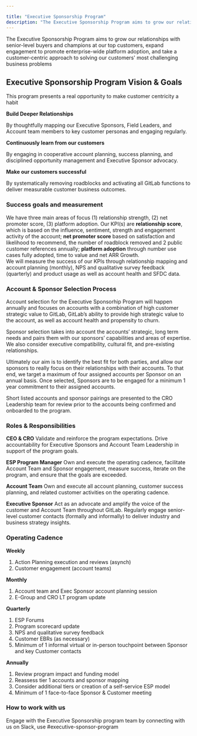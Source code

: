 ```yaml
---

title: "Executive Sponsorship Program"
description: "The Executive Sponsorship Program aims to grow our relationships with senior-level buyers and champions at our top customers, expand engagement to promote enterprise-wide platform adoption, and take a customer-centric approach to solving our customers' most challenging business problems."
---
```

The Executive Sponsorship Program aims to grow our relationships with senior-level buyers and champions at our top customers, expand engagement to promote enterprise-wide platform adoption, and take a customer-centric approach to solving our customers' most challenging business problems

## Executive Sponsorship Program Vision & Goals

This program presents a real opportunity to make customer centricity a habit

**Build Deeper Relationships**

By thoughtfully mapping our Executive Sponsors, Field Leaders, and Account team members to key customer personas and engaging regularly.

**Continuously learn from our customers**

By engaging in cooperative account planning, success planning, and disciplined opportunity management and Executive Sponsor advocacy.

**Make our customers successful**

By systematically removing roadblocks and activating all GitLab functions to deliver measurable customer business outcomes.

### Success goals and measurement

We have three main areas of focus (1) relationship strength, (2) net promoter score, (3) platform adoption. 
Our KPI(s) are **relationship score**, which is based on the influence, sentiment, strength and engagement activity of the account; **net promoter score** based on satisfaction and likelihood to recommend, the number of roadblock removed and 2 public customer references annually; **platform adoption** through number use cases fully adopted, time to value and net ARR Growth.  
We will measure the success of our KPIs through relationship mapping and account planning (monthly), NPS and qualitative survey feedback (quarterly) and product usage as well as account health and SFDC data.

### Account & Sponsor Selection Process

Account selection for the Executive Sponsorhip Program will happen annually and focuses on accounts with a combination of high customer strategic value to GitLab, GitLab’s ability to provide high strategic value to the account, as well as account health and propensity to churn.

Sponsor selection takes into account the accounts’ strategic, long term needs and pairs them with our sponsors’ capabilities and areas of expertise. We also consider executive compatibility, cultural fit, and pre-existing relationships.

Ultimately our aim is to identify the best fit for both parties, and allow our sponsors to really focus on their relationships with their accounts. To that end, we target a maximum of four assigned accounts per Sponsor on an annual basis. 
Once selected, Sponsors are to be engaged for a minimum 1 year commitment to their assigned accounts.

Short listed accounts and sponsor pairings are presented to the CRO Leadership team for review prior to the accounts being confirmed and onboarded to the program.

### Roles & Responsibilities

**CEO & CRO**
Validate and reinforce the program expectations. Drive accountability for Executive Sponsors and Account Team Leadership in support of the program goals. 

**ESP Program Manager**
Own and execute the operating cadence, facilitate Account Team and Sponsor engagement, measure success, iterate on the program, and ensure that the goals are exceeded.

**Account Team**
Own and execute all account planning, customer success planning, and related customer activities on the operating cadence.

**Executive Sponsor**
Act as an advocate and amplify the voice of the customer and Account Team throughout GitLab. Regularly engage senior-level customer contacts (formally and informally) to deliver industry and business strategy insights.

### Operating Cadence

**Weekly**
1. Action Planning execution and reviews (asynch)
2. Customer engagement (account teams)

**Monthly**
1. Account team and Exec Sponsor account planning session
2. E-Group and CRO LT program update

**Quarterly**
1. ESP Forums
2. Program scorecard update
3. NPS and qualitative survey feedback
4. Customer EBRs (as necessary)
5. Minimum of 1 informal virtual or in-person touchpoint between Sponsor and key Customer contacts

**Annually**
1.  Review program impact  and funding model
2. Reassess tier 1 accounts and sponsor mapping
3. Consider additional tiers or creation of a self-service ESP model
4. Minimum of 1 face-to-face Sponsor & Customer meeting

### How to work with us

Engage with the Executive Sponsorship program team by connecting with us on Slack, use #executive-sponsor-program